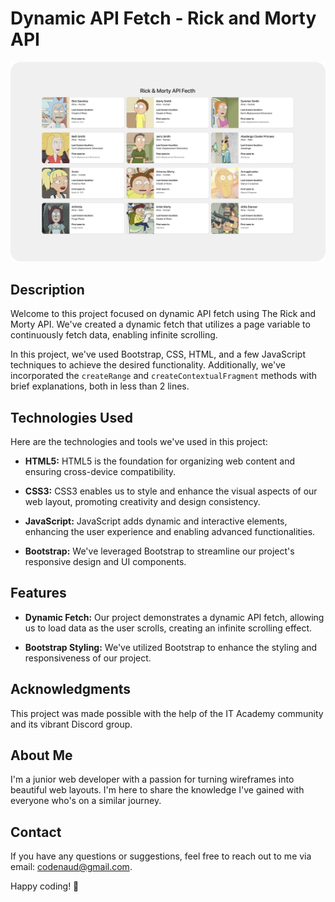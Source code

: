 # Dynamic API Fetch - Rick and Morty API

[![API](assets/git-screenshot.png)](https://codenaud.github.io/dynamic-api-fetch/)

## Description

Welcome to this project focused on dynamic API fetch using The Rick and Morty API. We've created a dynamic fetch that utilizes a page variable to continuously fetch data, enabling infinite scrolling.

In this project, we've used Bootstrap, CSS, HTML, and a few JavaScript techniques to achieve the desired functionality. Additionally, we've incorporated the `createRange` and `createContextualFragment` methods with brief explanations, both in less than 2 lines.

## Technologies Used

Here are the technologies and tools we've used in this project:

- **HTML5:** HTML5 is the foundation for organizing web content and ensuring cross-device compatibility.

- **CSS3:** CSS3 enables us to style and enhance the visual aspects of our web layout, promoting creativity and design consistency.

- **JavaScript:** JavaScript adds dynamic and interactive elements, enhancing the user experience and enabling advanced functionalities.

- **Bootstrap:** We've leveraged Bootstrap to streamline our project's responsive design and UI components.

## Features

- **Dynamic Fetch:** Our project demonstrates a dynamic API fetch, allowing us to load data as the user scrolls, creating an infinite scrolling effect.

- **Bootstrap Styling:** We've utilized Bootstrap to enhance the styling and responsiveness of our project.

## Acknowledgments

This project was made possible with the help of the IT Academy community and its vibrant Discord group.

## About Me

I'm a junior web developer with a passion for turning wireframes into beautiful web layouts. I'm here to share the knowledge I've gained with everyone who's on a similar journey.

## Contact

If you have any questions or suggestions, feel free to reach out to me via email: [codenaud@gmail.com](mailto:codenaud@gmail.com).

Happy coding! 🚀

